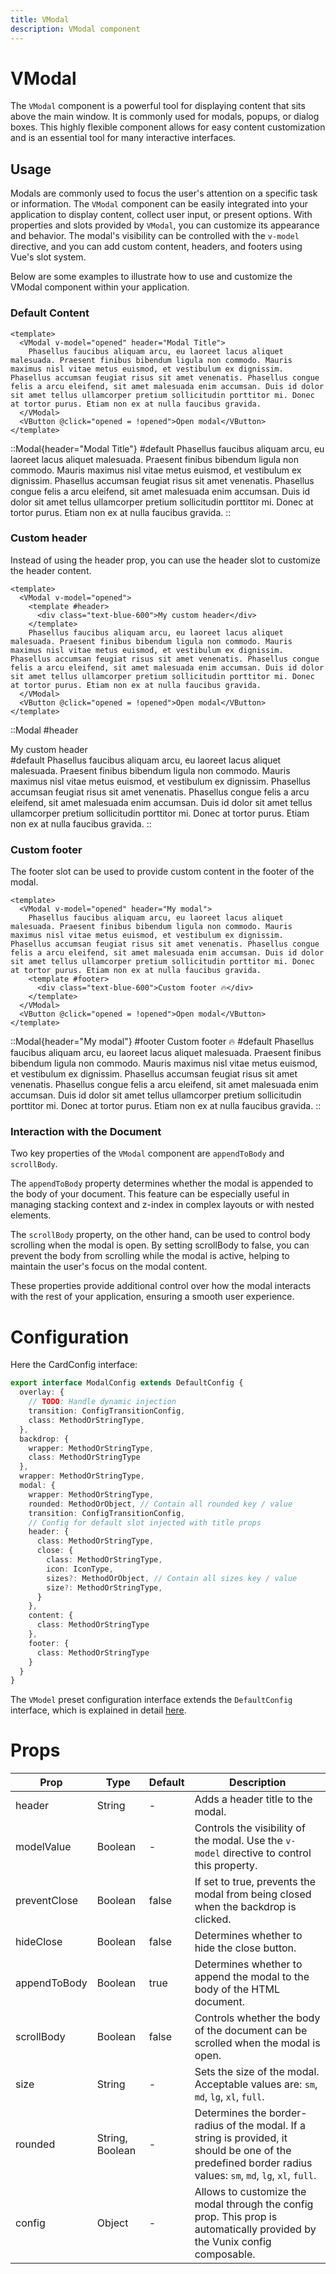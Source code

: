 ```yaml
---
title: VModal
description: VModal component
---
```


# VModal

The `VModal` component is a powerful tool for displaying content that sits above the main window. It is commonly used for modals, popups, or dialog boxes. This highly flexible component allows for easy content customization and is an essential tool for many interactive interfaces.

## Usage

Modals are commonly used to focus the user's attention on a specific task or information. The `VModal` component can be easily integrated into your application to display content, collect user input, or present options. With properties and slots provided by `VModal`, you can customize its appearance and behavior. The modal's visibility can be controlled with the `v-model` directive, and you can add custom content, headers, and footers using Vue's slot system.

Below are some examples to illustrate how to use and customize the VModal component within your application.

### Default Content

```vue
<template>
  <VModal v-model="opened" header="Modal Title">
    Phasellus faucibus aliquam arcu, eu laoreet lacus aliquet malesuada. Praesent finibus bibendum ligula non commodo. Mauris maximus nisl vitae metus euismod, et vestibulum ex dignissim. Phasellus accumsan feugiat risus sit amet venenatis. Phasellus congue felis a arcu eleifend, sit amet malesuada enim accumsan. Duis id dolor sit amet tellus ullamcorper pretium sollicitudin porttitor mi. Donec at tortor purus. Etiam non ex at nulla faucibus gravida.
  </VModal>
  <VButton @click="opened = !opened">Open modal</VButton>
</template>
```

::Modal{header="Modal Title"}
#default
Phasellus faucibus aliquam arcu, eu laoreet lacus aliquet malesuada. Praesent finibus bibendum ligula non commodo. Mauris maximus nisl vitae metus euismod, et vestibulum ex dignissim. Phasellus accumsan feugiat risus sit amet venenatis. Phasellus congue felis a arcu eleifend, sit amet malesuada enim accumsan. Duis id dolor sit amet tellus ullamcorper pretium sollicitudin porttitor mi. Donec at tortor purus. Etiam non ex at nulla faucibus gravida.
::

### Custom header

Instead of using the header prop, you can use the header slot to customize the header content.

```vue
<template>
  <VModal v-model="opened">
    <template #header>
      <div class="text-blue-600">My custom header</div>
    </template>
    Phasellus faucibus aliquam arcu, eu laoreet lacus aliquet malesuada. Praesent finibus bibendum ligula non commodo. Mauris maximus nisl vitae metus euismod, et vestibulum ex dignissim. Phasellus accumsan feugiat risus sit amet venenatis. Phasellus congue felis a arcu eleifend, sit amet malesuada enim accumsan. Duis id dolor sit amet tellus ullamcorper pretium sollicitudin porttitor mi. Donec at tortor purus. Etiam non ex at nulla faucibus gravida.
  </VModal>
  <VButton @click="opened = !opened">Open modal</VButton>
</template>
```

::Modal
#header
<div class="text-blue-600">My custom header</div>
#default
Phasellus faucibus aliquam arcu, eu laoreet lacus aliquet malesuada. Praesent finibus bibendum ligula non commodo. Mauris maximus nisl vitae metus euismod, et vestibulum ex dignissim. Phasellus accumsan feugiat risus sit amet venenatis. Phasellus congue felis a arcu eleifend, sit amet malesuada enim accumsan. Duis id dolor sit amet tellus ullamcorper pretium sollicitudin porttitor mi. Donec at tortor purus. Etiam non ex at nulla faucibus gravida.
::

### Custom footer

The footer slot can be used to provide custom content in the footer of the modal.

```vue
<template>
  <VModal v-model="opened" header="My modal">
    Phasellus faucibus aliquam arcu, eu laoreet lacus aliquet malesuada. Praesent finibus bibendum ligula non commodo. Mauris maximus nisl vitae metus euismod, et vestibulum ex dignissim. Phasellus accumsan feugiat risus sit amet venenatis. Phasellus congue felis a arcu eleifend, sit amet malesuada enim accumsan. Duis id dolor sit amet tellus ullamcorper pretium sollicitudin porttitor mi. Donec at tortor purus. Etiam non ex at nulla faucibus gravida.
    <template #footer>
      <div class="text-blue-600">Custom footer 🔥</div>
    </template>
  </VModal>
  <VButton @click="opened = !opened">Open modal</VButton>
</template>
```

::Modal{header="My modal"}
#footer
Custom footer 🔥
#default
Phasellus faucibus aliquam arcu, eu laoreet lacus aliquet malesuada. Praesent finibus bibendum ligula non commodo. Mauris maximus nisl vitae metus euismod, et vestibulum ex dignissim. Phasellus accumsan feugiat risus sit amet venenatis. Phasellus congue felis a arcu eleifend, sit amet malesuada enim accumsan. Duis id dolor sit amet tellus ullamcorper pretium sollicitudin porttitor mi. Donec at tortor purus. Etiam non ex at nulla faucibus gravida.
::

### Interaction with the Document

Two key properties of the `VModal` component are `appendToBody` and `scrollBody`.

The `appendToBody` property determines whether the modal is appended to the body of your document. This feature can be especially useful in managing stacking context and z-index in complex layouts or with nested elements.

The `scrollBody` property, on the other hand, can be used to control body scrolling when the modal is open. By setting scrollBody to false, you can prevent the body from scrolling while the modal is active, helping to maintain the user's focus on the modal content.

These properties provide additional control over how the modal interacts with the rest of your application, ensuring a smooth user experience.

# Configuration

Here the CardConfig interface:

```ts
export interface ModalConfig extends DefaultConfig {
  overlay: {
    // TODO: Handle dynamic injection
    transition: ConfigTransitionConfig,
    class: MethodOrStringType,
  },
  backdrop: {
    wrapper: MethodOrStringType,
    class: MethodOrStringType
  },
  wrapper: MethodOrStringType,
  modal: {
    wrapper: MethodOrStringType,
    rounded: MethodOrObject, // Contain all rounded key / value
    transition: ConfigTransitionConfig,
    // Config for default slot injected with title props
    header: {
      class: MethodOrStringType,
      close: {
        class: MethodOrStringType,
        icon: IconType,
        sizes?: MethodOrObject, // Contain all sizes key / value
        size?: MethodOrStringType,
      }
    },
    content: {
      class: MethodOrStringType
    },
    footer: {
      class: MethodOrStringType
    }
  }
}
```

The `VModel` preset configuration interface extends the `DefaultConfig` interface, which is explained in detail [here](/theming/commons).

# Props

| Prop         | Type   | Default | Description                                                          |
|--------------|--------|---------|----------------------------------------------------------------------|
| header       | String | -       | Adds a header title to the modal. |
| modelValue   | Boolean| -       | Controls the visibility of the modal. Use the `v-model` directive to control this property. |
| preventClose | Boolean| false   | If set to true, prevents the modal from being closed when the backdrop is clicked. |
| hideClose    | Boolean| false   | Determines whether to hide the close button. |
| appendToBody | Boolean| true    | Determines whether to append the modal to the body of the HTML document. |
| scrollBody   | Boolean| false   | Controls whether the body of the document can be scrolled when the modal is open. |
| size         | String | -       | Sets the size of the modal. Acceptable values are: `sm`, `md`, `lg`, `xl`, `full`. |
| rounded      | String, Boolean | - | Determines the border-radius of the modal. If a string is provided, it should be one of the predefined border radius values: `sm`, `md`, `lg`, `xl`, `full`. |
| config       | Object | -      | Allows to customize the modal through the config prop. This prop is automatically provided by the Vunix config composable. |
